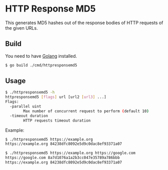 # HTTP Response MD5

This generates MD5 hashes out of the response bodies of HTTP requests of the given URLs.

## Build

You need to have [Golang](https://golang.org/) installed.

```bash
$ go build ./cmd/httpresponsemd5
```

## Usage

```bash
$ ./httpresponsemd5 -h
httpresponsemd5 [flags] url [url2 [url3] ...]
Flags:
  -parallel uint
        Max number of concurrent request to perform (default 10)
  -timeout duration
        HTTP requests timeout duration
```

Example:
```bash
$ ./httpresponsemd5 https://example.org
https://example.org 84238dfc8092e5d9c0dac8ef93371a07
```

```bash
$ ./httpresponsemd5 https://example.org https://google.com
https://google.com 8a7d1076a1a2b3cc047e35789a786bbb
https://example.org 84238dfc8092e5d9c0dac8ef93371a07
```

